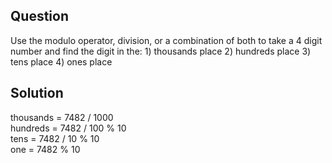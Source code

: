 
## Question

Use the modulo operator, division, or a combination of both to take a 4 digit number and find the digit in the: 1) thousands place 2) hundreds place 3) tens place 4) ones place

## Solution

thousands = 7482 / 1000  
hundreds = 7482 / 100 % 10  
tens = 7482 / 10 % 10  
one = 7482 % 10